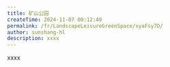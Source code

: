 ```yaml
---
title: 矿山公园
createTime: 2024-11-07 00:12:49
permalink: /fr/LandscapeLeisureGreenSpace/xyaFsy7D/
author: sunshang-hl
description: xxxx
---
```


xxxx